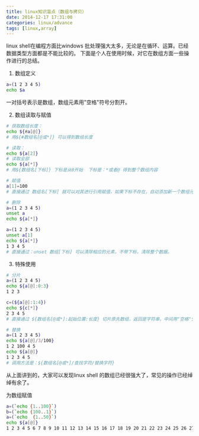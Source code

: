 ```yaml
---
title: linux知识盲点（数组与拷贝）
date: 2014-12-17 17:31:00
categories: linux/advance
tags: [linux,array]
---
```


linux shell在编程方面比windows 批处理强大太多，无论是在循环、运算。已经数据类型方面都是不能比较的。 下面是个人在使用时候，对它在数组方面一些操作进行的总结。
 
1. 数组定义

``` bash
a=(1 2 3 4 5)
echo $a
``` 
一对括号表示是数组，数组元素用"空格"符号分割开。
 
2. 数组读取与赋值
``` bash
# 获取数组长度：
echo ${#a[@]}
# 用${#数组名[@或*]} 可以得到数组长度

# 读取：
echo ${a[2]} 
# 读取全部
echo ${a[*]} 
# 用${数组名[下标]} 下标是从0开始  下标是：*或者@ 得到整个数组内容

# 赋值
a[1]=100
# 直接通过 数组名[下标] 就可以对其进行引用赋值，如果下标不存在，自动添加新一个数组元素

# 删除
a=(1 2 3 4 5)
unset a
echo ${a[*]}

a=(1 2 3 4 5)
unset a[1]   
echo ${a[*]} 
1 3 4 5
# 直接通过：unset 数组[下标] 可以清除相应的元素，不带下标，清除整个数据。
```
 
3. 特殊使用
``` bash
# 分片
a=(1 2 3 4 5)
echo ${a[@]:0:3}
1 2 3

c=(${a[@]:1:4})
echo ${c[*]} 
2 3 4 5
# 直接通过 ${数组名[@或*]:起始位置:长度} 切片原先数组，返回是字符串，中间用"空格"分开，因此如果加上"()"，将得到切片数组，上面例子：c 就是一个新数据。

# 替换
a=(1 2 3 4 5)    
echo ${a[@]/3/100}
1 2 100 4 5
echo ${a[@]}
1 2 3 4 5
# 调用方法是：${数组名[@或*]/查找字符/替换字符} 
```
从上面讲到的，大家可以发现linux shell 的数组已经很强大了，常见的操作已经绰绰有余了。

为数组赋值
``` bash
a=(`echo {1..100}`)
b=(`echo {100..1}`)
a=(`echo  {1..50}`)
echo ${a[@]}
1 2 3 4 5 6 7 8 9 10 11 12 13 14 15 16 17 18 19 20 21 22 23 24 25 26 27 28 29 30 31 32 33 34 35 36 37 38 39 40 41 42 43 44 45 46 47 48 49 50
```